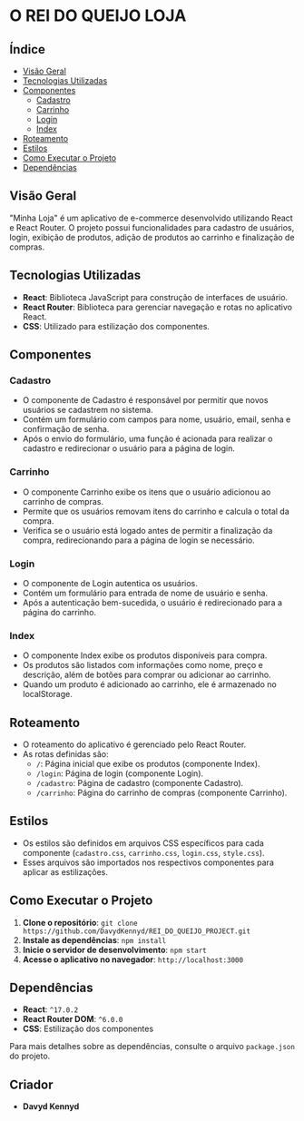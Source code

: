 # O REI DO QUEIJO LOJA

## Índice
- [Visão Geral](#visão-geral)
- [Tecnologias Utilizadas](#tecnologias-utilizadas)
- [Componentes](#componentes)
  - [Cadastro](#cadastro)
  - [Carrinho](#carrinho)
  - [Login](#login)
  - [Index](#index)
- [Roteamento](#roteamento)
- [Estilos](#estilos)
- [Como Executar o Projeto](#como-executar-o-projeto)
- [Dependências](#dependências)

## Visão Geral
"Minha Loja" é um aplicativo de e-commerce desenvolvido utilizando React e React Router. O projeto possui funcionalidades para cadastro de usuários, login, exibição de produtos, adição de produtos ao carrinho e finalização de compras.

## Tecnologias Utilizadas
- **React**: Biblioteca JavaScript para construção de interfaces de usuário.
- **React Router**: Biblioteca para gerenciar navegação e rotas no aplicativo React.
- **CSS**: Utilizado para estilização dos componentes.

## Componentes

### Cadastro
- O componente de Cadastro é responsável por permitir que novos usuários se cadastrem no sistema.
- Contém um formulário com campos para nome, usuário, email, senha e confirmação de senha.
- Após o envio do formulário, uma função é acionada para realizar o cadastro e redirecionar o usuário para a página de login.

### Carrinho
- O componente Carrinho exibe os itens que o usuário adicionou ao carrinho de compras.
- Permite que os usuários removam itens do carrinho e calcula o total da compra.
- Verifica se o usuário está logado antes de permitir a finalização da compra, redirecionando para a página de login se necessário.

### Login
- O componente de Login autentica os usuários.
- Contém um formulário para entrada de nome de usuário e senha.
- Após a autenticação bem-sucedida, o usuário é redirecionado para a página do carrinho.

### Index
- O componente Index exibe os produtos disponíveis para compra.
- Os produtos são listados com informações como nome, preço e descrição, além de botões para comprar ou adicionar ao carrinho.
- Quando um produto é adicionado ao carrinho, ele é armazenado no localStorage.

## Roteamento
- O roteamento do aplicativo é gerenciado pelo React Router.
- As rotas definidas são:
  - `/`: Página inicial que exibe os produtos (componente Index).
  - `/login`: Página de login (componente Login).
  - `/cadastro`: Página de cadastro (componente Cadastro).
  - `/carrinho`: Página do carrinho de compras (componente Carrinho).

## Estilos
- Os estilos são definidos em arquivos CSS específicos para cada componente (`cadastro.css`, `carrinho.css`, `login.css`, `style.css`).
- Esses arquivos são importados nos respectivos componentes para aplicar as estilizações.

## Como Executar o Projeto
1. **Clone o repositório**: `git clone https://github.com/DavydKennyd/REI_DO_QUEIJO_PROJECT.git`
2. **Instale as dependências**: `npm install`
3. **Inicie o servidor de desenvolvimento**: `npm start`
4. **Acesse o aplicativo no navegador**: `http://localhost:3000`

## Dependências
- **React**: `^17.0.2`
- **React Router DOM**: `^6.0.0`
- **CSS**: Estilização dos componentes

Para mais detalhes sobre as dependências, consulte o arquivo `package.json` do projeto.

## Criador
- **Davyd Kennyd**